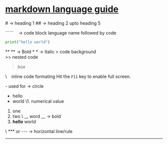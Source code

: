 # [markdown language guide ](https://www.markdownguide.org/basic-syntax/)


\# -> heading 1
\## -> heading 2 upto heading 5

\``````
``` ``` -> code block language name followed by code

```python
print("hello world")
```

\** ** -> Bold
\* * -> Italic
\> code background\
\>> nested code


>  box 


\ ` `  inline code formating 
Hit the `F11` key to enable full screen.

\- used for -> circle
- hello
- world
\1. numerical value
1. one
2. two
\ __ word __ -> bold
1. __hello__ world

\ *** or --- -> horizontal line/rule
***
 


